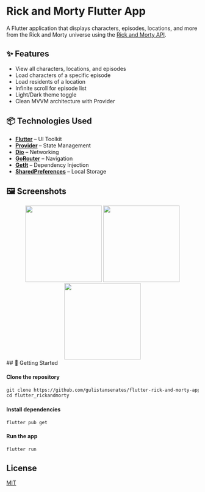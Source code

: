 # Rick and Morty Flutter App

A Flutter application that displays characters, episodes, locations, and more from the Rick and Morty universe using the [Rick and Morty API](https://rickandmortyapi.com/).

## ✨ Features

- View all characters, locations, and episodes
- Load characters of a specific episode
- Load residents of a location
- Infinite scroll for episode list
- Light/Dark theme toggle
- Clean MVVM architecture with Provider

## 📦 Technologies Used

- **[Flutter](https://flutter.dev/)** – UI Toolkit
- **[Provider](https://pub.dev/packages/provider)** – State Management
- **[Dio](https://pub.dev/packages/dio)** – Networking
- **[GoRouter](https://pub.dev/packages/go_router)** – Navigation
- **[GetIt](https://pub.dev/packages/get_it)** – Dependency Injection
- **[SharedPreferences](https://pub.dev/packages/shared_preferences)** – Local Storage
  
## 🖼️ Screenshots

<div align="center">
  <img src="assets/images/screenshot1.png" width="200" />
  <img src="assets/images/screenshot2.png" width="200" />
  <img src="assets/images/screenshot3.png" width="200" />
</div>
## 🚀 Getting Started

#### Clone the repository

```markdown
git clone https://github.com/gulistansenates/flutter-rick-and-morty-app.git
cd flutter_rickandmorty
```
#### Install dependencies

```markdown
flutter pub get
```
#### Run the app 

```markdown
flutter run
```
## License

[MIT](https://choosealicense.com/licenses/mit/)
